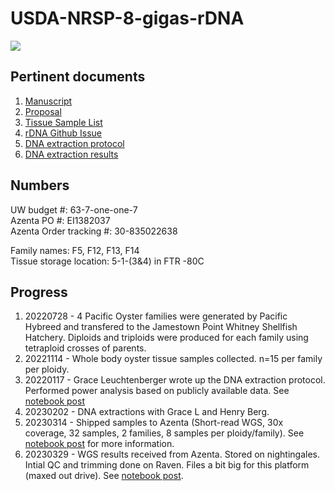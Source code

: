 # USDA-NRSP-8-gigas-rDNA

![](https://www.cell.com/cms/attachment/33a2524e-339f-4277-b056-39610d586d1f/gr3.jpg)

## Pertinent documents
1. [Manuscript]()
2. [Proposal](https://github.com/mattgeorgephd/USDA-NRSP-8-gigas-rDNA/blob/939c3271038ea9007e09eb1bd4ca4151e1636aad/proposal/George-NRSP8_2022.pdf)
3. [Tissue Sample List](https://github.com/mattgeorgephd/USDA-NRSP-8-gigas-rDNA/blob/f83756e93d4fb7ebf40c31b2095f9e4749f7cff3/morphometrics/morphometrics.xlsx)
4. [rDNA Github Issue](https://github.com/RobertsLab/resources/issues/1304)
5. [DNA extraction protocol](https://docs.google.com/document/d/1_qi5NZfPaGzD9gh-u01s8uGYy2OMPolZeltc9XMIE9M/edit?usp=sharing)
6. [DNA extraction results](https://docs.google.com/spreadsheets/d/1mT-RngtGx3yUCDWR5lFlwokGhHqkjkrOQ7xhuaMOPes/edit?usp=sharing)

## Numbers
UW budget #: 63-7-one-one-7 <br>
Azenta PO #: EI1382037 <br>
Azenta Order tracking #: 30-835022638

Family names: F5, F12, F13, F14 <br>
Tissue storage location: 5-1-(3&4) in FTR -80C

## Progress
1. 20220728 - 4 Pacific Oyster families were generated by Pacific Hybreed and transfered to the Jamestown Point Whitney Shellfish Hatchery. Diploids and triploids were produced for each family using tetraploid crosses of parents. 
2. 20221114 - Whole body oyster tissue samples collected. n=15 per family per ploidy.
3. 20220117 - Grace Leuchtenberger wrote up the DNA extraction protocol. Performed power analysis based on publicly available data. See [notebook post](https://mattgeorgephd.github.io/USDA-NRSP-8-gigas-rDNA-analysis-1/)
5. 20230202 - DNA extractions with Grace L and Henry Berg.
6. 20230314 - Shipped samples to Azenta (Short-read WGS, 30x coverage, 32 samples, 2 families, 8 samples per ploidy/family). See [notebook post](https://mattgeorgephd.github.io/USDA-NRSP-8-gigas-rDNA-analysis-2/) for more information.
8. 20230329 - WGS results received from Azenta. Stored on nightingales. Intial QC and trimming done on Raven. Files a bit big for this platform (maxed out drive). See [notebook post](https://mattgeorgephd.github.io/USDA-NRSP-8-gigas-rDNA-analysis-2/).

